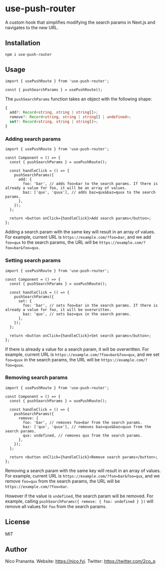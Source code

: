# use-push-router

A custom hook that simplifies modifying the search params in Next.js and navigates to the new URL.

## Installation

```
npm i use-push-router
```

## Usage

```tsx
import { usePushRoute } from 'use-push-router';

const { pushSearchParams } = usePushRoute();
```

The `pushSearchParams` function takes an object with the following shape:

```ts
{
  add?: Record<string, string | string[]>;
  remove?: Record<string, string | string[] | undefined>;
  set?: Record<string, string | string[]>;
}
```

### Adding search params

```tsx
import { usePushRoute } from 'use-push-router';

const Component = () => {
  const { pushSearchParams } = usePushRoute();

  const handleClick = () => {
    pushSearchParams({
      add: {
        foo: 'bar', // adds foo=bar to the search params. If there is already a value for foo, it will be an array of values.
        baz: ['qux', 'quux'], // adds baz=qux&baz=quux to the search params.
      },
    });
  };

  return <button onClick={handleClick}>Add search params</button>;
};
```

Adding a search param with the same key will result in an array of values. For example, current URL is `https://example.com/?foo=bar`, and we add `foo=qux` to the search params, the URL will be `https://example.com/?foo=bar&foo=qux`.

### Setting search params

```tsx
import { usePushRoute } from 'use-push-router';

const Component = () => {
  const { pushSearchParams } = usePushRoute();

  const handleClick = () => {
    pushSearchParams({
      set: {
        foo: 'bar', // sets foo=bar in the search params. If there is already a value for foo, it will be overwritten.
        baz: 'qux', // sets baz=qux in the search params.
      },
    });
  };

  return <button onClick={handleClick}>Set search params</button>;
};
```

If there is already a value for a search param, it will be overwritten. For example, current URL is `https://example.com/?foo=bar&foo=qux`, and we set `foo=quux` in the search params, the URL will be `https://example.com/?foo=quux`.

### Removing search params

```tsx
import { usePushRoute } from 'use-push-router';

const Component = () => {
  const { pushSearchParams } = usePushRoute();

  const handleClick = () => {
    pushSearchParams({
      remove: {
        foo: 'bar', // removes foo=bar from the search params.
        baz: ['qux', 'quux'], // removes baz=qux&baz=quux from the search params.
        qux: undefined, // removes qux from the search params.
      },
    });
  };

  return <button onClick={handleClick}>Remove search params</button>;
};
```

Removing a search param with the same key will result in an array of values. For example, current URL is `https://example.com/?foo=bar&foo=qux`, and we remove `foo=qux` from the search params, the URL will be `https://example.com/?foo=bar`.

However if the value is `undefined`, the search param will be removed. For example, calling `pushSearchParams({ remove: { foo: undefined } })` will remove all values for `foo` from the search params.

## License

MIT

## Author

Nico Prananta. Website: https://nico.fyi. Twitter: https://twitter.com/2co_p
